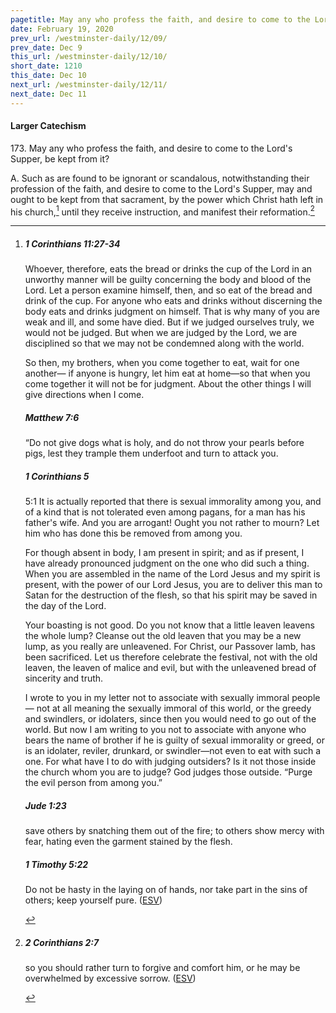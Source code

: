 ```yaml
---
pagetitle: May any who profess the faith, and desire to come to the Lord's Supper, be kept from it?
date: February 19, 2020
prev_url: /westminster-daily/12/09/
prev_date: Dec 9
this_url: /westminster-daily/12/10/
short_date: 1210
this_date: Dec 10
next_url: /westminster-daily/12/11/
next_date: Dec 11
---
```


#### Larger Catechism

173\. May any who profess the faith, and desire to come to the Lord's Supper, be kept from it?

A. Such as are found to be ignorant or scandalous, notwithstanding their profession of the faith, and desire to come to the Lord's Supper, may and ought to be kept from that sacrament, by the power which Christ hath left in his church,[^fnref:wlc1] until they receive instruction, and manifest their reformation.[^fnref:wlc2]


[^fnref:wlc1]: <div class="esv"><h5>1 Corinthians 11:27-34</h5> <div class="esv-text"><p id="p46011027.01-1">Whoever, therefore, eats the bread or drinks the cup of the Lord in an unworthy manner will be guilty concerning the body and blood of the Lord. Let a person examine himself, then, and so eat of the bread and drink of the cup. For anyone who eats and drinks without discerning the body eats and drinks judgment on himself. That is why many of you are weak and ill, and some have died. But if we judged ourselves truly, we would not be judged. But when we are judged by the Lord, we are disciplined so that we may not be condemned along with the world.</p>  <p id="p46011033.01-1">So then, my brothers, when you come together to eat, wait for one another&#8212; if anyone is hungry, let him eat at home&#8212;so that when you come together it will not be for judgment. About the other things I will give directions when I come.</p> </div><h5>Matthew 7:6</h5> <div class="esv-text"><p id="p40007006.01-2"><span class="woc">&#8220;Do not give dogs what is holy, and do not throw your pearls before pigs, lest they trample them underfoot and turn to attack you.</span></p> </div><h5>1 Corinthians 5</h5> <div class="esv-text"> <p id="p46005001.06-3"><span class="chapter-num" id="v46005001-3">5:1&nbsp;</span>It is actually reported that there is sexual immorality among you, and of a kind that is not tolerated even among pagans, for a man has his father's wife. And you are arrogant! Ought you not rather to mourn? Let him who has done this be removed from among you.</p>  <p id="p46005003.01-3">For though absent in body, I am present in spirit; and as if present, I have already pronounced judgment on the one who did such a thing. When you are assembled in the name of the Lord Jesus and my spirit is present, with the power of our Lord Jesus, you are to deliver this man to Satan for the destruction of the flesh, so that his spirit may be saved in the day of the Lord.</p>  <p id="p46005006.01-3">Your boasting is not good. Do you not know that a little leaven leavens the whole lump? Cleanse out the old leaven that you may be a new lump, as you really are unleavened. For Christ, our Passover lamb, has been sacrificed. Let us therefore celebrate the festival, not with the old leaven, the leaven of malice and evil, but with the unleavened bread of sincerity and truth.</p>  <p id="p46005009.01-3">I wrote to you in my letter not to associate with sexually immoral people&#8212; not at all meaning the sexually immoral of this world, or the greedy and swindlers, or idolaters, since then you would need to go out of the world. But now I am writing to you not to associate with anyone who bears the name of brother if he is guilty of sexual immorality or greed, or is an idolater, reviler, drunkard, or swindler&#8212;not even to eat with such a one. For what have I to do with judging outsiders? Is it not those inside the church whom you are to judge? God judges those outside. &#8220;Purge the evil person from among you.&#8221;</p> </div><h5>Jude 1:23</h5> <div class="esv-text"><p id="p65001023.01-4">save others by snatching them out of the fire; to others show mercy with fear, hating even the garment stained by the flesh.</p> </div><h5>1 Timothy 5:22</h5> <div class="esv-text"><p id="p54005022.01-5">Do not be hasty in the laying on of hands, nor take part in the sins of others; keep yourself pure.  (<a href="http://www.esv.org" class="copyright">ESV</a>)</p> </div> </div>

[^fnref:wlc2]: <div class="esv"><h5>2 Corinthians 2:7</h5> <div class="esv-text"><p id="p47002007.01-1">so you should rather turn to forgive and comfort him, or he may be overwhelmed by excessive sorrow.  (<a href="http://www.esv.org" class="copyright">ESV</a>)</p> </div> </div>


